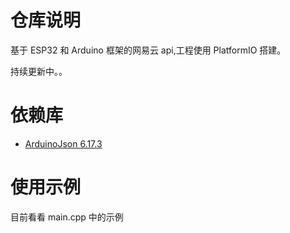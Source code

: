 # 仓库说明
基于 ESP32 和 Arduino 框架的网易云 api,工程使用 PlatformIO 搭建。

持续更新中。。

# 依赖库
- [ArduinoJson 6.17.3](https://github.com/bblanchon/ArduinoJson)
# 使用示例
目前看看 main.cpp 中的示例
